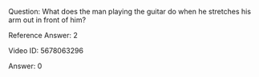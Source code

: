 Question: What does the man playing the guitar do when he stretches his arm out in front of him?

Reference Answer: 2

Video ID: 5678063296

Answer: 0

